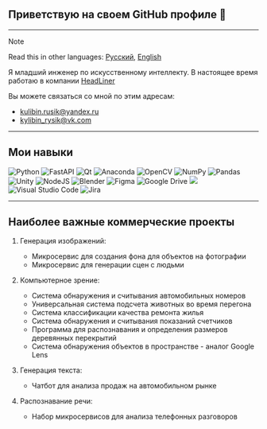 ## Приветствую на своем GitHub профиле 👋
---
> [!Note]
> Read this in other languages: [Русский](README.md), [English](README.en.md)

Я младший инженер по искусственному интеллекту. В настоящее время работаю в компании [HeadLiner](http://headlineragency.ru/)

Вы можете связаться со мной по этим адресам:
- kulibin.rusik@yandex.ru
- kylibin_rysik@vk.com

---

## Мои навыки
![Python](https://img.shields.io/badge/python-3670A0?style=for-the-badge&logo=python&logoColor=ffdd54) ![FastAPI](https://img.shields.io/badge/FastAPI-005571?style=for-the-badge&logo=fastapi) ![Qt](https://img.shields.io/badge/Qt-%23217346.svg?style=for-the-badge&logo=Qt&logoColor=white) ![Anaconda](https://img.shields.io/badge/Anaconda-%2344A833.svg?style=for-the-badge&logo=anaconda&logoColor=white) ![OpenCV](https://img.shields.io/badge/opencv-%23white.svg?style=for-the-badge&logo=opencv&logoColor=white) ![NumPy](https://img.shields.io/badge/numpy-%23013243.svg?style=for-the-badge&logo=numpy&logoColor=white) ![Pandas](https://img.shields.io/badge/pandas-%23150458.svg?style=for-the-badge&logo=pandas&logoColor=white) ![Unity](https://img.shields.io/badge/unity-%23000000.svg?style=for-the-badge&logo=unity&logoColor=white) ![NodeJS](https://img.shields.io/badge/node.js-6DA55F?style=for-the-badge&logo=node.js&logoColor=white) ![Blender](https://img.shields.io/badge/blender-%23F5792A.svg?style=for-the-badge&logo=blender&logoColor=white) ![Figma](https://img.shields.io/badge/figma-%23F24E1E.svg?style=for-the-badge&logo=figma&logoColor=white) ![Google Drive](https://img.shields.io/badge/Google%20Drive-4285F4?style=for-the-badge&logo=googledrive&logoColor=white) <img src="https://img.shields.io/badge/Colab-F9AB00?style=for-the-badge&logo=googlecolab&color=525252"/> ![Visual Studio Code](https://img.shields.io/badge/Visual%20Studio%20Code-0078d7.svg?style=for-the-badge&logo=visual-studio-code&logoColor=white) ![Jira](https://img.shields.io/badge/jira-%230A0FFF.svg?style=for-the-badge&logo=jira&logoColor=white)

---

## Наиболее важные коммерческие проекты

1. Генерация изображений:
   - Микросервис для создания фона для объектов на фотографии
   - Микросервис для генерации сцен с людьми
 
2. Компьютерное зрение:
   - Система обнаружения и считывания автомобильных номеров
   - Универсальная система подсчета животных во время перегона
   - Система классификации качества ремонта жилья
   - Система обнаружения и считывания показаний счетчиков
   - Программа для распознавания и определения размеров деревянных перекрытий
   - Система обнаружения объектов в пространстве - аналог Google Lens
 
3. Генерация текста:
   - Чатбот для анализа продаж на автомобильном рынке
 
4. Распознавание речи:
   - Набор микросервисов для анализа телефонных разговоров





